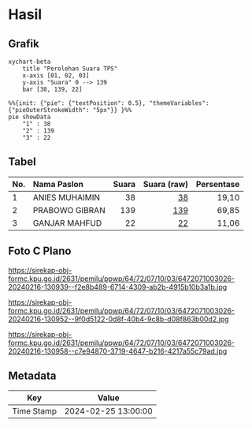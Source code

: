 # Hasil

## Grafik

```mermaid
xychart-beta
    title "Perolehan Suara TPS"
    x-axis [01, 02, 03]
    y-axis "Suara" 0 --> 139
    bar [38, 139, 22]
```

```mermaid
%%{init: {"pie": {"textPosition": 0.5}, "themeVariables": {"pieOuterStrokeWidth": "5px"}} }%%
pie showData
    "1" : 38
    "2" : 139
    "3" : 22
```

## Tabel

| No. | Nama Paslon    | Suara | Suara (raw) | Persentase |
|:--- |:-------------- | -----:| -----------:| ----------:|
| 1   | ANIES MUHAIMIN | 38    | [38][p-1]   | 19,10      |
| 2   | PRABOWO GIBRAN | 139   | [139][p-2]  | 69,85      |
| 3   | GANJAR MAHFUD  | 22    | [22][p-3]   | 11,06      |


[p-1]: https://github.com/gigit-pemilu/pemilu-2024-64-kalimantan-timur/blob/main/pilpres/hitung-suara/sub/64-kalimantan-timur/sub/72-kota-samarinda/sub/07-sambutan/sub/1003-makroman/sub/026-tps/sub/paslon-1.txt
[p-2]: https://github.com/gigit-pemilu/pemilu-2024-64-kalimantan-timur/blob/main/pilpres/hitung-suara/sub/64-kalimantan-timur/sub/72-kota-samarinda/sub/07-sambutan/sub/1003-makroman/sub/026-tps/sub/paslon-2.txt
[p-3]: https://github.com/gigit-pemilu/pemilu-2024-64-kalimantan-timur/blob/main/pilpres/hitung-suara/sub/64-kalimantan-timur/sub/72-kota-samarinda/sub/07-sambutan/sub/1003-makroman/sub/026-tps/sub/paslon-3.txt

## Foto C Plano

https://sirekap-obj-formc.kpu.go.id/2631/pemilu/ppwp/64/72/07/10/03/6472071003026-20240216-130939--f2e8b489-6714-4309-ab2b-4915b10b3a1b.jpg

https://sirekap-obj-formc.kpu.go.id/2631/pemilu/ppwp/64/72/07/10/03/6472071003026-20240216-130952--9f0d5122-0d8f-40b4-9c8b-d08f863b00d2.jpg

https://sirekap-obj-formc.kpu.go.id/2631/pemilu/ppwp/64/72/07/10/03/6472071003026-20240216-130958--c7e94870-3719-4647-b216-4217a55c79ad.jpg


## Metadata

| Key        | Value               |
| ---------- | ------------------- |
| Time Stamp | 2024-02-25 13:00:00 |



